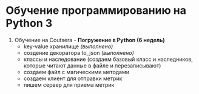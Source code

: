 # Обучение программированию на Python 3
1. Обучение на Coutsera - <b> Погружение в Python (6 недель)</b>
   - key-value хранилище <i>(выполнено)</i>
   - создение декоратора to_json <i>(выполнено)</i>
   - классы и наследование
   (создаем базовый класс и наследников, которые читают данные в файле и перезаписывают)
   - создаем файл с магическими методами
   - создаем клиент для отправки метрик
   - пишем сервер для приема метрик

